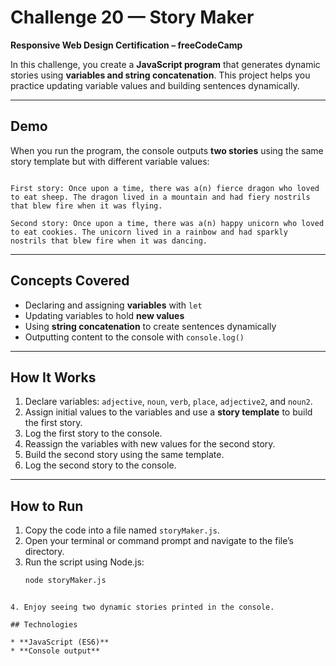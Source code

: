 # Challenge 20 — Story Maker

**Responsive Web Design Certification – freeCodeCamp**

In this challenge, you create a **JavaScript program** that generates dynamic stories using **variables and string concatenation**. This project helps you practice updating variable values and building sentences dynamically.

---

## Demo

When you run the program, the console outputs **two stories** using the same story template but with different variable values:

```

First story: Once upon a time, there was a(n) fierce dragon who loved to eat sheep. The dragon lived in a mountain and had fiery nostrils that blew fire when it was flying.

Second story: Once upon a time, there was a(n) happy unicorn who loved to eat cookies. The unicorn lived in a rainbow and had sparkly nostrils that blew fire when it was dancing.

````

---

## Concepts Covered

- Declaring and assigning **variables** with `let`  
- Updating variables to hold **new values**  
- Using **string concatenation** to create sentences dynamically  
- Outputting content to the console with `console.log()`  

---

## How It Works

1. Declare variables: `adjective`, `noun`, `verb`, `place`, `adjective2`, and `noun2`.  
2. Assign initial values to the variables and use a **story template** to build the first story.  
3. Log the first story to the console.  
4. Reassign the variables with new values for the second story.  
5. Build the second story using the same template.  
6. Log the second story to the console.

---

## How to Run

1. Copy the code into a file named `storyMaker.js`.  
2. Open your terminal or command prompt and navigate to the file’s directory.  
3. Run the script using Node.js:  
   ```bash
   node storyMaker.js
````

4. Enjoy seeing two dynamic stories printed in the console.

## Technologies

* **JavaScript (ES6)**
* **Console output**
